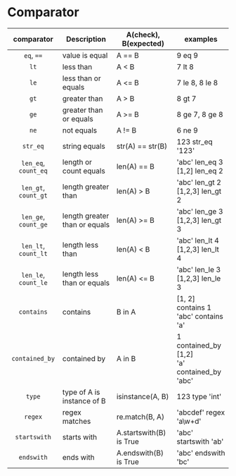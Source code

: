 # Comparator

| comparator | Description | A(check), B(expected) | examples |
|:------------:|-----------|------------------------------------|-----------|
| `eq`, `==` | value is equal | A == B | 9 eq 9 |
| `lt` | less than | A < B | 7 lt 8 |
| `le` | less than or equals | A <= B | 7 le 8, 8 le 8 |
| `gt` | greater than | A > B | 8 gt 7 |
| `ge` | greater than or equals | A >= B | 8 ge 7, 8 ge 8 |
| `ne` | not equals | A != B | 6 ne 9 |
| `str_eq` | string equals | str(A) == str(B) | 123 str_eq '123' |
| `len_eq`, `count_eq` | length or count equals | len(A) == B | 'abc' len_eq 3<br/>[1,2] len_eq 2 |
| `len_gt`, `count_gt` | length greater than | len(A) > B | 'abc' len_gt 2<br/>[1,2,3] len_gt 2 |
| `len_ge`, `count_ge` | length greater than or equals | len(A) >= B | 'abc' len_ge 3<br/>[1,2,3] len_gt 3 |
| `len_lt`, `count_lt` | length less than | len(A) < B | 'abc' len_lt 4<br/>[1,2,3] len_lt 4 |
| `len_le`, `count_le` | length less than or equals | len(A) <= B | 'abc' len_le 3<br/>[1,2,3] len_le 3 |
| `contains` | contains | B in A | [1, 2] contains 1<br/>'abc' contains 'a' |
| `contained_by` | contained by | A in B | 1 contained_by [1,2]<br/>'a' contained_by 'abc' |
| `type` | type of A is instance of B | isinstance(A, B) | 123 type 'int' |
| `regex` | regex matches | re.match(B, A) | 'abcdef' regex 'a\w+d' |
| `startswith` | starts with | A.startswith(B) is True | 'abc' startswith 'ab' |
| `endswith` | ends with | A.endswith(B) is True | 'abc' endswith 'bc' |
